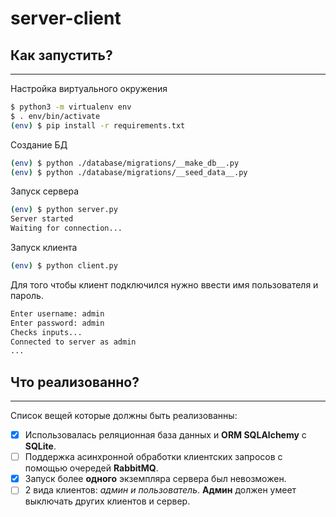 # server-client

## Как запустить?

---

Настройка виртуального окружения

```bash
$ python3 -m virtualenv env
$ . env/bin/activate
(env) $ pip install -r requirements.txt
```

Создание БД

```bash
(env) $ python ./database/migrations/__make_db__.py
(env) $ python ./database/migrations/__seed_data__.py
```

Запуск сервера

```bash
(env) $ python server.py
Server started
Waiting for connection...
```

Запуск клиента

```bash
(env) $ python client.py
```

Для того чтобы клиент подключился нужно ввести имя пользователя и пароль.  

```bash
Enter username: admin
Enter password: admin
Checks inputs...
Connected to server as admin
...
```

## Что реализованно?

---

Список вещей которые должны быть реализованны:

- [X] Использовалась реляционная база данных и **ORM SQLAlchemy** с **SQLite**.
- [ ] Поддержка асинхронной обработки клиентских запросов с помощью очередей **RabbitMQ**.
- [X] Запуск более **одного** экземпляра сервера был невозможен.
- [ ] 2 вида клиентов: *админ и пользователь*. **Админ** должен умеет выключать других клиентов и сервер.
